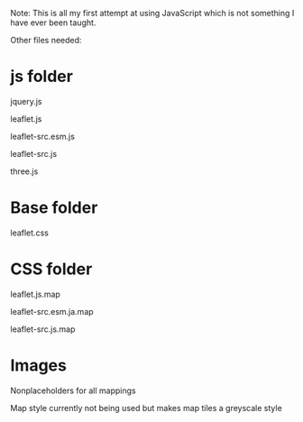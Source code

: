 Note:
This is all my first attempt at using JavaScript which is not something I have ever been taught.

Other files needed:

# js folder
jquery.js

leaflet.js

leaflet-src.esm.js

leaflet-src.js

three.js

# Base folder
leaflet.css

# CSS folder
leaflet.js.map

leaflet-src.esm.ja.map

leaflet-src.js.map

# Images
Nonplaceholders for all mappings



Map style currently not being used but makes map tiles a greyscale style
